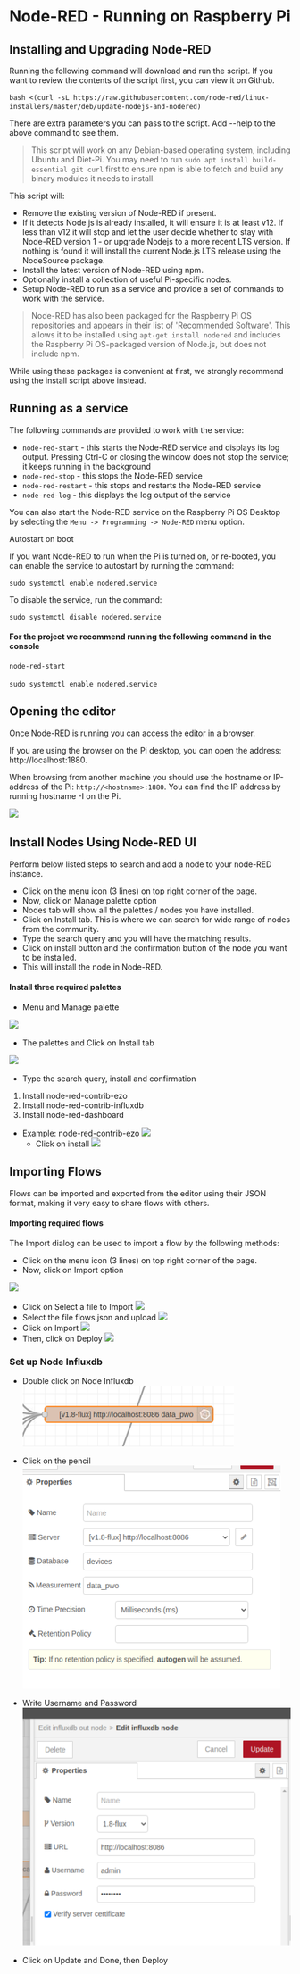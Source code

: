# Node-RED - Running on Raspberry Pi

## Installing and Upgrading Node-RED

Running the following command will download and run the script. If you want to review the contents of the script first, you can view it on Github.

```
bash <(curl -sL https://raw.githubusercontent.com/node-red/linux-installers/master/deb/update-nodejs-and-nodered)
```
There are extra parameters you can pass to the script. Add --help to the above command to see them.

>  This script will work on any Debian-based operating system, including Ubuntu and Diet-Pi. You may need to run `sudo apt install build-essential git curl` first to ensure npm is able to fetch and build any binary modules it needs to install. 

This script will:


* Remove the existing version of Node-RED if present.
* If it detects Node.js is already installed, it will ensure it is at least v12. If less than v12 it will stop and let the user decide whether to stay with Node-RED version 1 - or upgrade Nodejs to a more recent LTS version. If nothing is found it will install the current Node.js LTS release using the NodeSource package.
* Install the latest version of Node-RED using npm.
* Optionally install a collection of useful Pi-specific nodes.
* Setup Node-RED to run as a service and provide a set of commands to work with the service.

> Node-RED has also been packaged for the Raspberry Pi OS repositories and appears in their list of 'Recommended Software'. This allows it to be installed using `apt-get install nodered` and includes the Raspberry Pi OS-packaged version of Node.js, but does not include npm.

While using these packages is convenient at first, we strongly recommend using the install script above instead.


## Running as a service

The following commands are provided to work with the service:

* `node-red-start` - this starts the Node-RED service and displays its log output. Pressing Ctrl-C or closing the window does not stop the service; it keeps running in the background
* `node-red-stop` - this stops the Node-RED service
* `node-red-restart` - this stops and restarts the Node-RED service
* `node-red-log` - this displays the log output of the service

You can also start the Node-RED service on the Raspberry Pi OS Desktop by selecting the `Menu -> Programming -> Node-RED` menu option.

Autostart on boot

If you want Node-RED to run when the Pi is turned on, or re-booted, you can enable the service to autostart by running the command:
```
sudo systemctl enable nodered.service
```
To disable the service, run the command:

```
sudo systemctl disable nodered.service
```

#### For the project we recommend running the following command in the console

```
node-red-start

sudo systemctl enable nodered.service
```

## Opening the editor

Once Node-RED is running you can access the editor in a browser.

If you are using the browser on the Pi desktop, you can open the address: http://localhost:1880.

When browsing from another machine you should use the hostname or IP-address of the Pi: `http://<hostname>:1880`. You can find the IP address by running hostname -I on the Pi.

![](./images/nodered.png)

## Install Nodes Using Node-RED UI

Perform below listed steps to search and add a node to your node-RED instance.

* Click on the menu icon (3 lines) on top right corner of the page.
* Now, click on Manage palette option
* Nodes tab will show all the palettes / nodes you have installed.
* Click on Install tab. This is where we can search for wide range of nodes from the community.
* Type the search query and you will have the matching results.
* Click on install button and the confirmation button of the node you want to be installed.
* This will install the node in Node-RED.

#### Install three required palettes

* Menu and Manage palette

![](./images/manage_palette.png)

* The palettes and Click on Install tab

![](./images/palettes.png)

* Type the search query, install and confirmation

1.  Install node-red-contrib-ezo
2.  Install node-red-contrib-influxdb
3.  Install node-red-dashboard

* Example: node-red-contrib-ezo
![](./images/node-red-contrib-ezo.png)
    - Click on install
![](./images/install_ezo.png)

## Importing Flows

Flows can be imported and exported from the editor using their JSON format, making it very easy to share flows with others.

#### Importing required flows

The Import dialog can be used to import a flow by the following methods:

* Click on the menu icon (3 lines) on top right corner of the page.
* Now, click on Import option

![](./images/import.png)
* Click on Select a file to Import
![](./images/select_file.png)
* Select the file flows.json and upload
![](./images/file_upload.png)
* Click on Import
![](./images/import_file.png)
* Then, click on Deploy
![](./images/deploy.png)

### Set up Node Influxdb

* Double click on Node Influxdb 
![](./images/influxdb-setup.png)
* Click on the pencil
![](./images/pencil.png)
* Write Username and Password
![](./images/username-password.png)

* Click on Update and Done, then Deploy

